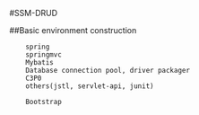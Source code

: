 #SSM-DRUD

##Basic environment construction
```
    spring
    springmvc
    Mybatis
    Database connection pool, driver packager
    C3P0    
    others(jstl, servlet-api, junit)

    Bootstrap
```
